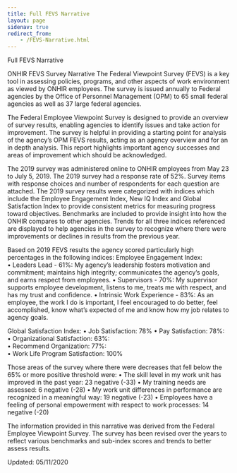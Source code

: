 ```yaml
---
title: Full FEVS Narrative
layout: page
sidenav: true
redirect_from:
    - /FEVS-Narrative.html
---
```


Full FEVS Narrative

ONHIR FEVS Survey Narrative
The Federal Viewpoint Survey (FEVS) is a key tool in assessing policies, programs, and other aspects of work environment as viewed by ONHIR employees.  The survey is issued annually to Federal agencies by the Office of Personnel Management (OPM) to 65 small federal agencies as well as 37 large federal agencies.   

The Federal Employee Viewpoint Survey is designed to provide an overview of survey results, enabling agencies to identify issues and take action for improvement.  The survey is helpful in providing a starting point for analysis of the agency’s OPM FEVS results, acting as an agency overview and for an in depth analysis. This report highlights important agency successes and areas of improvement which should be acknowledged. 

The 2019 survey was administered online to ONHIR employees from May 23 to July 5, 2019.  The 2019 survey had a response rate of 52%.   Survey items with response choices and number of respondents for each question are attached.  The 2019 survey results were categorized with indices which include the Employee Engagement Index, New IQ Index and Global Satisfaction Index to provide consistent metrics for measuring progress toward objectives. Benchmarks are included to provide insight into how the ONHIR compares to other agencies.   Trends for all three indices referenced are displayed to help agencies in the survey to recognize where there were improvements or declines in results from the previous year.   

Based on 2019 FEVS results the agency scored particularly high percentages in the following indices:
 Employee Engagement Index:   
   •	Leaders Lead - 61%:   My agency’s leadership fosters motivation and commitment; maintains high integrity; 
        communicates the agency’s goals, and earns respect from employees.
   •	Supervisors - 70%:  My supervisor supports employee development, listens to me, treats me with respect, and 
        has my trust and    confidence.
   •	Intrinsic Work Experience - 83%:  As an employee, the work I do is important, I feel encouraged to do better, 
        feel accomplished, know what’s expected of me and know how my job relates to agency goals.
   
Global Satisfaction Index:
   •	Job Satisfaction:  78% 
   •	Pay Satisfaction:   78%:  
   •	Organizational Satisfaction:  63%:  
   •	Recommend Organization: 77%:  
   •	Work Life Program Satisfaction:   100%
   
Those areas of the survey where there were decreases that fell below the 65% or more 
positive threshold were:
   •	The skill level in my work unit has improved in the past year:  23 negative (-33)
   •	My training needs are assessed: 6 negative (-28)
   •	My work unit differences in performance are recognized in a meaningful way: 19 negative (-23)
   •	Employees have a feeling of personal empowerment with respect to work processes: 14 negative (-20)

The information provided in this narrative was derived from the Federal Employee Viewpoint Survey.  The survey has been revised over the years to reflect various benchmarks and sub-index scores and trends to better assess results. 

Updated: 05/11/2020

